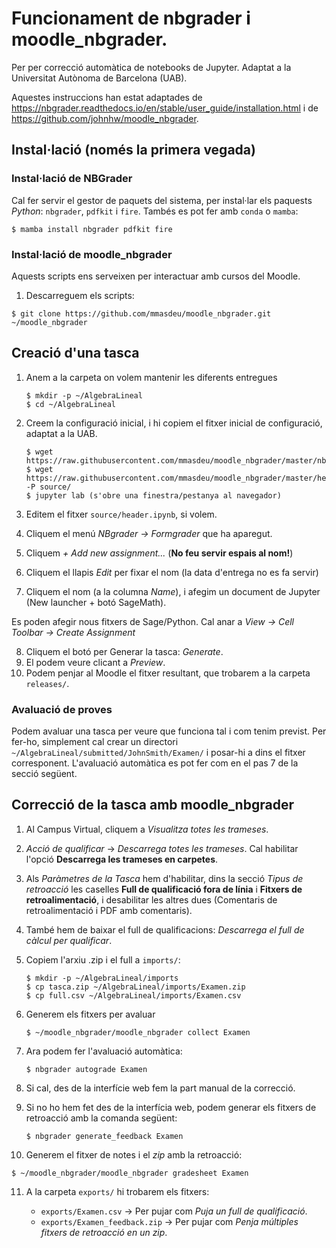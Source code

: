 # Funcionament de nbgrader i moodle_nbgrader.

Per per correcció automàtica de notebooks de Jupyter. Adaptat a la Universitat Autònoma de Barcelona (UAB).

Aquestes instruccions han estat adaptades de <https://nbgrader.readthedocs.io/en/stable/user_guide/installation.html> i de <https://github.com/johnhw/moodle_nbgrader>.

## Instal·lació (només la primera vegada)

### Instal·lació de NBGrader

Cal fer servir el gestor de paquets del sistema, per instal·lar els paquests *Python*: `nbgrader`, `pdfkit` i `fire`. Tambés es pot fer amb `conda` o `mamba`:
```
$ mamba install nbgrader pdfkit fire
```

### Instal·lació de moodle_nbgrader

Aquests scripts ens serveixen per interactuar amb cursos del Moodle.

1. Descarreguem els scripts:

  `$ git clone https://github.com/mmasdeu/moodle_nbgrader.git ~/moodle_nbgrader`

## Creació d'una tasca

1. Anem a la carpeta on volem mantenir les diferents entregues

   ```
   $ mkdir -p ~/AlgebraLineal
   $ cd ~/AlgebraLineal
   ```

2. Creem la configuració inicial, i hi copiem el fitxer inicial de configuració, adaptat a la UAB.

   ```
   $ wget https://raw.githubusercontent.com/mmasdeu/moodle_nbgrader/master/nbgrader_config.py
   $ wget https://raw.githubusercontent.com/mmasdeu/moodle_nbgrader/master/header.ipynb -P source/
   $ jupyter lab (s'obre una finestra/pestanya al navegador)
   ```

3. Editem el fitxer `source/header.ipynb`, si volem.
4. Cliquem el menú *NBgrader -> Formgrader* que ha aparegut.
5. Cliquem *+ Add new assignment...* (**No feu servir espais al nom!**)
6. Cliquem el llapis *Edit* per fixar el nom (la data d'entrega no es fa servir)
7. Cliquem el nom  (a la columna *Name*), i afegim un document de Jupyter (New launcher + botó SageMath).

Es poden afegir nous fitxers de Sage/Python. Cal anar a *View -> Cell Toolbar -> Create Assignment*

8. Cliquem el botó per Generar la tasca: *Generate*.
9. El podem veure clicant a *Preview*.
10. Podem penjar al Moodle el fitxer resultant, que trobarem a la carpeta `releases/`.

### Avaluació de proves

Podem avaluar una tasca per veure que funciona tal i com tenim previst. Per fer-ho, simplement cal
crear un directori `~/AlgebraLineal/submitted/JohnSmith/Examen/` i posar-hi a dins el fitxer corresponent.
L'avaluació automàtica es pot fer com en el pas 7 de la secció següent.

## Correcció de la tasca amb moodle_nbgrader

1. Al Campus Virtual, cliquem a *Visualitza totes les trameses*.
2. *Acció de qualificar* -> *Descarrega totes les trameses*. Cal habilitar l'opció **Descarrega les trameses en carpetes**.
3. Als *Paràmetres de la Tasca* hem d'habilitar, dins la secció *Tipus de retroacció* les caselles **Full de qualificació fora de línia** i **Fitxers de retroalimentació**, i desabilitar les altres dues (Comentaris de retroalimentació i PDF amb comentaris).
4. També hem de baixar el full de qualificacions: *Descarrega el full de càlcul per qualificar*.
5. Copiem l'arxiu .zip i el full a `imports/`:

   ```
   $ mkdir -p ~/AlgebraLineal/imports
   $ cp tasca.zip ~/AlgebraLineal/imports/Examen.zip
   $ cp full.csv ~/AlgebraLineal/imports/Examen.csv
   ```

6. Generem els fitxers per avaluar

   `$ ~/moodle_nbgrader/moodle_nbgrader collect Examen`

7. Ara podem fer l'avaluació automàtica:

   `$ nbgrader autograde Examen`

8. Si cal, des de la interfície web fem la part manual de la correcció.
9. Si no ho hem fet des de la interfícia web, podem generar els fitxers de retroacció amb la comanda següent:

   `$ nbgrader generate_feedback Examen`
   
11. Generem el fitxer de notes i el *zip* amb la retroacció:

   ```
   $ ~/moodle_nbgrader/moodle_nbgrader gradesheet Examen
   ```

11. A la carpeta `exports/` hi trobarem els fitxers:

    - `exports/Examen.csv` -> Per pujar com *Puja un full de qualificació*.
    - `exports/Examen_feedback.zip` -> Per pujar com *Penja múltiples fitxers de retroacció en un zip*.
